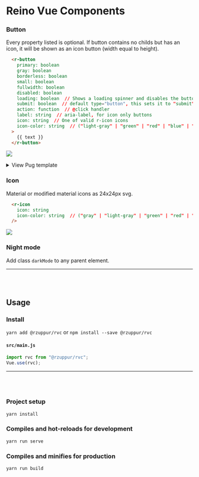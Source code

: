 # Reino Vue Components

### Button

Every property listed is optional. If button contains no childs but has an icon, it will be shown as an icon button (width equal to height).
```html
  <r-button
    primary: boolean
    gray: boolean 
    borderless: boolean
    small: boolean
    fullwidth: boolean
    disabled: boolean
    loading: boolean  // Shows a loading spinner and disables the button
    submit: boolean  // default type="button", this sets it to "submit" (for forms)
    action: function  // @click handler
    label: string  // aria-label, for icon only buttons
    icon: string  // One of valid r-icon icons
    icon-color: string  // ("light-gray" | "green" | "red" | "blue" | "white")
  >
    {{ text }}
  </r-button>
```

![](https://i.imgur.com/22VRHdp.png)

<details><summary>View Pug template</summary>
<pre>
    .buttons
      r-button Normal
      r-button(primary) Primary
      r-button(borderless) Borderless
      r-button(gray borderless) Gray borderless
      r-button(gray) Gray

    .buttons
      r-button(disabled) Normal
      r-button(primary disabled) Primary
      r-button(borderless disabled) Borderless
      r-button(gray borderless disabled) Gray borderless
      r-button(gray disabled) Gray

    .buttons
      r-button(loading)
      r-button(primary loading)
      r-button(borderless loading)
      r-button(gray borderless loading)
      r-button(gray loading)

    .buttons
      r-button(icon="arrow left") Icon
      r-button(primary icon="add") Icon
      r-button(borderless icon="close" icon-color="red") Icon
      r-button(gray borderless icon="edit" icon-color="blue") Icon
      r-button(gray icon="check" icon-color="green") Icon

      r-button(icon="add image")
      r-button(borderless icon="eye visible")

    .buttons
      r-button(:action="test") @click test
      r-button(small) Small
      r-button(small icon="arrow left") Small icon
      r-button(small icon="close")
      r-button(small borderless icon="edit")
</pre>
</details>
    
### Icon
Material or modified material icons as 24x24px svg.
```html
  <r-icon
    icon: string
    icon-color: string  // ("gray" | "light-gray" | "green" | "red" | "blue" | "white")
  />
```

![](https://i.imgur.com/7BHFyiu.png)

### Night mode
Add class `darkMode` to any parent element.


___
<br/><br/>

## Usage

### Install 
`yarn add @rzuppur/rvc` or `npm install --save @rzuppur/rvc`

#### **`src/main.js`**
```javascript
import rvc from "@rzuppur/rvc";
Vue.use(rvc);
```

___
<br/><br/>

### Project setup
```
yarn install
```

### Compiles and hot-reloads for development
```
yarn run serve
```

### Compiles and minifies for production
```
yarn run build
```
